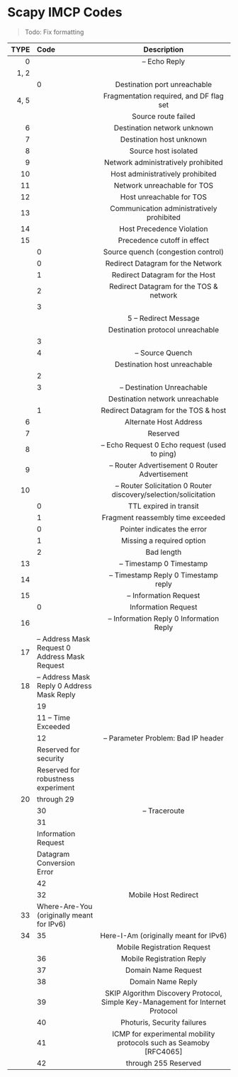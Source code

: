 # Scapy IMCP Codes  

> Todo: Fix formatting


| **TYPE**  |Code| Description                                                              |
|----------:|:---|:------------------------------------------------------------------------:|
| 0         |    |– Echo Reply | Echo reply (used to ping)                                  |
| 1, 2      |    |                                                                          |
|           |  0 | Destination port unreachable                                             |
| 4, 5      |    | Fragmentation required, and DF flag set                                  |
|           |    | Source route failed                                                      |
| 6         |    | Destination network unknown                                              |
| 7         |    | Destination host unknown                                                 |
| 8         |    | Source host isolated                                                     |
| 9         |    | Network administratively prohibited                                      |
| 10        |    | Host administratively prohibited                                         |
| 11        |    | Network unreachable for TOS                                              |
| 12        |    | Host unreachable for TOS                                                 |
| 13        |    | Communication administratively prohibited                                |
| 14        |    | Host Precedence Violation                                                |
| 15        |    | Precedence cutoff in effect                                              |
|           |  0 |Source quench (congestion control)                                        |
|           | 0  |Redirect Datagram for the Network                                         |
|           |1   |Redirect Datagram for the Host                                            |
|           |2   |Redirect Datagram for the TOS & network                                   |
|           |3   |                                                                          |
|           |    |5 – Redirect Message|
|           |    |Destination protocol unreachable|
|           |3   ||
|           |4   | – Source Quench|
|           |    | Destination host unreachable|
|           |2   |  |
|           |3   | – Destination Unreachable|
| | | Destination network unreachable|
| |1| Redirect Datagram for the TOS & host|
| 6| | Alternate Host Address|
| 7| | Reserved|
| 8| | – Echo Request 0 Echo request (used to ping)|
| 9| | – Router Advertisement 0 Router Advertisement|
|10| | – Router Solicitation 0 Router discovery/selection/solicitation|
|  |0| TTL expired in transit|
|  |1| Fragment reassembly time exceeded|
|  |0| Pointer indicates the error|
|  |1| Missing a required option|
|  |2| Bad length|
|13| | – Timestamp 0 Timestamp|
|14| | – Timestamp Reply 0 Timestamp reply|
|15| | – Information Request |
|  |0|  Information Request|
|16| |  – Information Reply 0 Information Reply|
|17| – Address Mask Request 0 Address Mask Request|
| 18| – Address Mask Reply 0 Address Mask Reply|
|  | 19 | |
| |11 – Time Exceeded|
| |12| – Parameter Problem: Bad IP header|
| | Reserved for security|
| | Reserved for robustness experiment|
| 20| through 29|
| |30| – Traceroute|
| |31| |
| | Information Request|
| | Datagram Conversion Error|
| |42| |
| |32| Mobile Host Redirect|
|33| Where-Are-You (originally meant for IPv6)|
|34| 35| Here-I-Am (originally meant for IPv6)|
|  |  | Mobile Registration Request|
|  |36| Mobile Registration Reply|
||37| Domain Name Request|
||38| Domain Name Reply|
||39| SKIP Algorithm Discovery Protocol, Simple Key-Management for Internet Protocol|
||40| Photuris, Security failures|
||41| ICMP for experimental mobility protocols such as Seamoby [RFC4065]|
||42| through 255 Reserved|  
